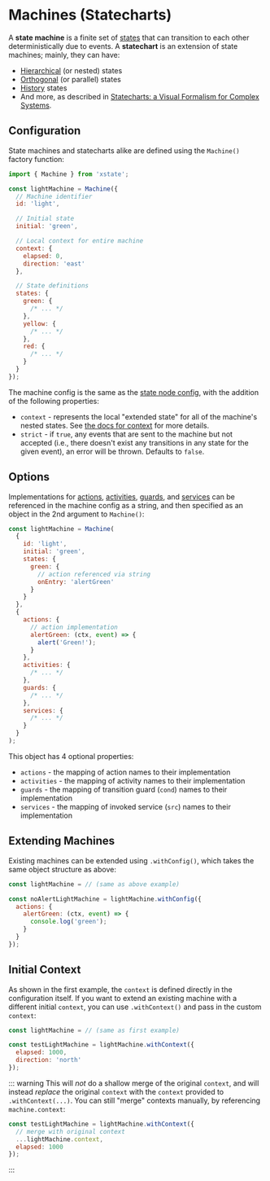 # Machines (Statecharts)

A **state machine** is a finite set of [states](./statenodes.md) that can transition to each other deterministically due to events. A **statechart** is an extension of state machines; mainly, they can have:

- [Hierarchical](./hierarchical.md) (or nested) states
- [Orthogonal](./parallel.md) (or parallel) states
- [History](./history.md) states
- And more, as described in [Statecharts: a Visual Formalism for Complex Systems](http://www.inf.ed.ac.uk/teaching/courses/seoc/2005_2006/resources/statecharts.pdf).

## Configuration

State machines and statecharts alike are defined using the `Machine()` factory function:

```js
import { Machine } from 'xstate';

const lightMachine = Machine({
  // Machine identifier
  id: 'light',

  // Initial state
  initial: 'green',

  // Local context for entire machine
  context: {
    elapsed: 0,
    direction: 'east'
  },

  // State definitions
  states: {
    green: {
      /* ... */
    },
    yellow: {
      /* ... */
    },
    red: {
      /* ... */
    }
  }
});
```

The machine config is the same as the [state node config](./statenodes.md), with the addition of the following properties:

- `context` - represents the local "extended state" for all of the machine's nested states. See [the docs for context](./context.md) for more details.
- `strict` - if `true`, any events that are sent to the machine but not accepted (i.e., there doesn't exist any transitions in any state for the given event), an error will be thrown. Defaults to `false`.

## Options

Implementations for [actions](./actions.md), [activities](./activities.md), [guards](./guards.md), and [services](./communication.md) can be referenced in the machine config as a string, and then specified as an object in the 2nd argument to `Machine()`:

```js
const lightMachine = Machine(
  {
    id: 'light',
    initial: 'green',
    states: {
      green: {
        // action referenced via string
        onEntry: 'alertGreen'
      }
    }
  },
  {
    actions: {
      // action implementation
      alertGreen: (ctx, event) => {
        alert('Green!');
      }
    },
    activities: {
      /* ... */
    },
    guards: {
      /* ... */
    },
    services: {
      /* ... */
    }
  }
);
```

This object has 4 optional properties:

- `actions` - the mapping of action names to their implementation
- `activities` - the mapping of activity names to their implementation
- `guards` - the mapping of transition guard (`cond`) names to their implementation
- `services` - the mapping of invoked service (`src`) names to their implementation

## Extending Machines

Existing machines can be extended using `.withConfig()`, which takes the same object structure as above:

```js
const lightMachine = // (same as above example)

const noAlertLightMachine = lightMachine.withConfig({
  actions: {
    alertGreen: (ctx, event) => {
      console.log('green');
    }
  }
});
```

## Initial Context

As shown in the first example, the `context` is defined directly in the configuration itself. If you want to extend an existing machine with a different initial `context`, you can use `.withContext()` and pass in the custom `context`:

```js
const lightMachine = // (same as first example)

const testLightMachine = lightMachine.withContext({
  elapsed: 1000,
  direction: 'north'
});
```

::: warning
This will _not_ do a shallow merge of the original `context`, and will instead _replace_ the original `context` with the `context` provided to `.withContext(...)`. You can still "merge" contexts manually, by referencing `machine.context`:

```js
const testLightMachine = lightMachine.withContext({
  // merge with original context
  ...lightMachine.context,
  elapsed: 1000
});
```

:::
